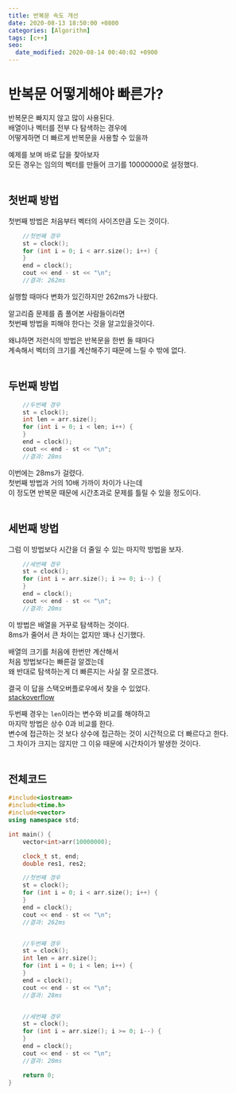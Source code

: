 ```yaml
---
title: 반복문 속도 개선
date: 2020-08-13 18:50:00 +0800
categories: [Algorithm]
tags: [c++]
seo:
  date_modified: 2020-08-14 00:40:02 +0900
---
```


# 반복문 어떻게해야 빠른가?
반복문은 빠지지 않고 많이 사용된다.  
배열이나 벡터를 전부 다 탐색하는 경우에  
어떻게하면 더 빠르게 반복문을 사용할 수 있을까  

예제를 보며 바로 답을 찾아보자  
모든 경우는 임의의 벡터를 만들어 크기를 10000000로 설정했다.  
<br>

## 첫번째 방법
첫번째 방법은 처음부터 벡터의 사이즈만큼 도는 것이다.  
```c++
    //첫번째 경우
	st = clock();
	for (int i = 0; i < arr.size(); i++) {
	}
	end = clock();
	cout << end - st << "\n";
    //결과: 262ms
```
실행할 때마다 변화가 있긴하지만 262ms가 나왔다.  

알고리즘 문제를 좀 풀어본 사람들이라면  
첫번째 방법을 피해야 한다는 것을 알고있을것이다.  

왜냐하면 저런식의 방법은 반복문을 한번 돌 때마다  
계속해서 벡터의 크기를 계산해주기 때문에 느릴 수 밖에 없다.  
<br>


## 두번째 방법
```c++
    //두번째 경우
	st = clock();
	int len = arr.size();
	for (int i = 0; i < len; i++) {
	}
	end = clock();
	cout << end - st << "\n";
    //결과: 28ms
```
이번에는 28ms가 걸렸다.  
첫번째 방법과 거의 10배 가까이 차이가 나는데  
이 정도면 반복문 때문에 시간초과로 문제를 틀릴 수 있을 정도이다.  
<br>

## 세번째 방법
그럼 이 방법보다 시간을 더 줄일 수 있는 마지막 방법을 보자.  
```c++
	//세번째 경우
	st = clock();
	for (int i = arr.size(); i >= 0; i--) {
	}
	end = clock();
	cout << end - st << "\n";
    //결과: 20ms
```
이 방법은 배열을 거꾸로 탐색하는 것이다.  
8ms가 줄어서 큰 차이는 없지만 꽤나 신기했다.  

배열의 크기를 처음에 한번만 계산해서  
처음 방법보다는 빠른걸 알겠는데  
왜 반대로 탐색하는게 더 빠른지는 사실 잘 모르겠다.  

결국 이 답을 스택오버플로우에서 찾을 수 있었다.  
[stackoverflow](https://stackoverflow.com/questions/1340589/are-loops-really-faster-in-reverse)  

두번째 경우는 `len`이라는 변수와 비교를 해야하고  
마지막 방법은 상수 0과 비교를 한다.  
변수에 접근하는 것 보다 상수에 접근하는 것이 시간적으로 더 빠르다고 한다.  
그 차이가 크지는 않지만 그 이유 때문에 시간차이가 발생한 것이다.  
<br>

## 전체코드
```c++
#include<iostream>
#include<time.h>
#include<vector>
using namespace std;

int main() {
	vector<int>arr(10000000);

	clock_t st, end;
	double res1, res2;

	//첫번째 경우
	st = clock();
	for (int i = 0; i < arr.size(); i++) {
	}
	end = clock();
	cout << end - st << "\n";
    //결과: 262ms


	//두번째 경우
	st = clock();
	int len = arr.size();
	for (int i = 0; i < len; i++) {
	}
	end = clock();
	cout << end - st << "\n";
    //결과: 28ms


	//세번째 경우
	st = clock();
	for (int i = arr.size(); i >= 0; i--) {
	}
	end = clock();
	cout << end - st << "\n";
    //결과: 20ms

	return 0;
}
```
